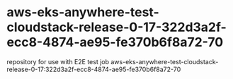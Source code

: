 # aws-eks-anywhere-test-cloudstack-release-0-17-322d3a2f-ecc8-4874-ae95-fe370b6f8a72-70
repository for use with E2E test job aws-eks-anywhere-test-cloudstack-release-0-17:322d3a2f-ecc8-4874-ae95-fe370b6f8a72-70
